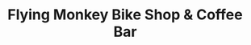 ---
title: "Flying Monkey Bike Shop & Coffee Bar"
url: /campbellville/flying-monkey-bike-shop-and-coffee-bar/
shop: bicycle
---